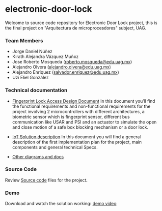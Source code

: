 # electronic-door-lock
Welcome to source code repository for Electronic Door Lock project, this is the final project on "Arquitectura de microprocesdores" subject, UAG.

### Team Members
- Jorge Daniel Núñez
- Kirath Alejandra Vázquez Muñoz
- Jose Roberto Mosqueda (roberto.mosqueda@edu.uag.mx)
- Alejandro Olvera (alejandro.olvera@edu.uag.mx)
- Alejandro Enriquez (salvador.enriquez@edu.uag.mx)
- Uzi Eliel González

### Technical documentation
- [Fingerprint Lock Access Design Document](/docs/Fingerprint_Lock_Access_Design_Document.docx)
In this document you’ll  find the functional requirements and non-functional requirements for the project involving 2 microcontrollers with different architectures, a biometric sensor which is fingerprint sensor, different bus communication like USAR and PSI and an actuator to simulate the open and close motion of a safe box blocking mechanism or a door lock.

- [IoT Solution description](/docs/IoT_Solution_Project_overview.pptx)
In this document you will find a general description of the first implementation plan for the project, main components and general technical Specs.

- [Other diagrams and docs](/docs)


### Source Code
 Review [Source code](/src) files for the project.
 
### Demo
Download and watch the solution working: [demo video](/docs/fp_lock_video_func_evidence.mp4)



